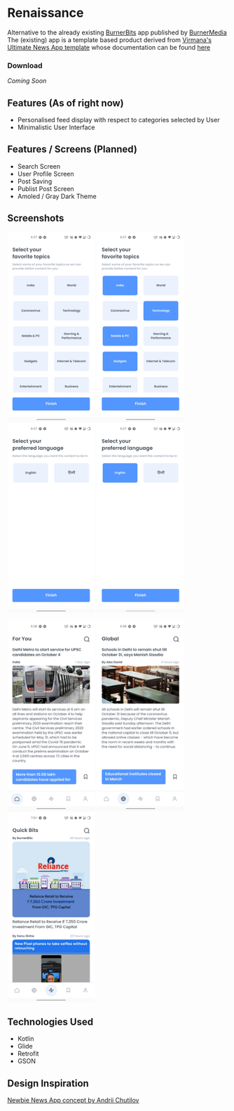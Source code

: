 

# Renaissance

Alternative to the already existing [BurnerBits](https://play.google.com/store/apps/details?id=com.techburner.burnerbits) app published by [BurnerMedia](https://techburner.in/)
The (existing) app is a template based product derived from [Virmana's Ultimate News App template](https://codecanyon.net/item/ultimate-news-app-videoyoutubeweathersurvey/24803183) whose documentation can be found [here](http://virmana.com/Docs/NewsApp/)

### Download
*Coming Soon*

## Features (As of right now)
* Personalised feed display with respect to categories selected by User
* Minimalistic User Interface

## Features / Screens (Planned)
* Search Screen
* User Profile Screen
* Post Saving
* Publist Post Screen
* Amoled / Gray Dark Theme

## Screenshots
<img src="https://raw.githubusercontent.com/oddlyspaced/Renaissance/master/Screenshots/category_1.jpg" width="200" height="433"/> <img src="https://raw.githubusercontent.com/oddlyspaced/Renaissance/master/Screenshots/category_2.jpg" width="200" height="433"/> <img src="https://raw.githubusercontent.com/oddlyspaced/Renaissance/master/Screenshots/language_1.jpg" width="200" height="433"/> <img src="https://raw.githubusercontent.com/oddlyspaced/Renaissance/master/Screenshots/language_2.jpg" width="200" height="433"/> 

<img src="https://raw.githubusercontent.com/oddlyspaced/Renaissance/master/Screenshots/user_feed.jpg" width="200" height="433"/> <img src="https://raw.githubusercontent.com/oddlyspaced/Renaissance/master/Screenshots/global_feed.jpg" width="200" height="433"/> <img src="https://raw.githubusercontent.com/oddlyspaced/Renaissance/master/Screenshots/quick_bits.jpg" width="200" height="433"/>

## Technologies Used
* Kotlin
* Glide
* Retrofit
* GSON

## Design Inspiration
[Newbie News App concept by Andrii Chutilov](https://www.behance.net/gallery/101473509/Newbie-news-app)

